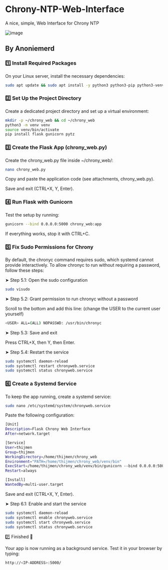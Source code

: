 # Chrony-NTP-Web-Interface
A nice, simple, Web Interface for Chrony NTP

![image](https://github.com/user-attachments/assets/24f37619-fbaa-46ec-a60f-0f837e967697)


## By Anoniemerd

### 1️⃣ Install Required Packages

On your Linux server, install the necessary dependencies:

```bash
sudo apt update && sudo apt install -y python3 python3-pip python3-venv chrony nginx
```

### 2️⃣ Set Up the Project Directory

Create a dedicated project directory and set up a virtual environment:
```bash
mkdir -p ~/chrony_web && cd ~/chrony_web
python3 -m venv venv
source venv/bin/activate
pip install flask gunicorn pytz
```

### 3️⃣ Create the Flask App (chrony_web.py)

Create the chrony_web.py file inside ~/chrony_web/:
```bash
nano chrony_web.py
```
Copy and paste the application code (see attachments, chrony_web.py).

Save and exit (CTRL+X, Y, Enter).

### 4️⃣ Run Flask with Gunicorn

Test the setup by running:
```bash
gunicorn --bind 0.0.0.0:5000 chrony_web:app
```
If everything works, stop it with CTRL+C.

### 5️⃣ Fix Sudo Permissions for Chrony

By default, the chronyc command requires sudo, which systemd cannot provide interactively. To allow chronyc to run without requiring a password, follow these steps:

➤ Step 5.1: Open the sudo configuration
```bash
sudo visudo
```
➤ Step 5.2: Grant permission to run chronyc without a password

Scroll to the bottom and add this line: (change the USER to the current user yourself)
```bash
<USER> ALL=(ALL) NOPASSWD: /usr/bin/chronyc
```
➤ Step 5.3: Save and exit

Press CTRL+X, then Y, then Enter.

➤ Step 5.4: Restart the service
```bash
sudo systemctl daemon-reload
sudo systemctl restart chronyweb.service
sudo systemctl status chronyweb.service
```

### 6️⃣ Create a Systemd Service

To keep the app running, create a systemd service:
```bash
sudo nano /etc/systemd/system/chronyweb.service
```
Paste the following configuration:
```bash
[Unit]
Description=Flask Chrony Web Interface
After=network.target

[Service]
User=thijmen
Group=thijmen
WorkingDirectory=/home/thijmen/chrony_web
Environment="PATH=/home/thijmen/chrony_web/venv/bin"
ExecStart=/home/thijmen/chrony_web/venv/bin/gunicorn --bind 0.0.0.0:5000 chrony_web:app
Restart=always

[Install]
WantedBy=multi-user.target
```
Save and exit (CTRL+X, Y, Enter).

➤ Step 6.1: Enable and start the service
```bash
sudo systemctl daemon-reload
sudo systemctl enable chronyweb.service
sudo systemctl start chronyweb.service
sudo systemctl status chronyweb.service
```
7️⃣ Finished 🎉

Your app is now running as a background service. Test it in your browser by typing:
```bash
http://<IP-ADDRESS>:5000/
```
